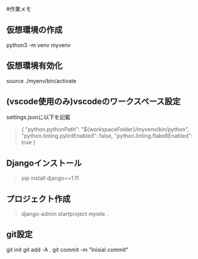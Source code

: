 #作業メモ

## 仮想環境の作成
python3 -m venv myvenv
## 仮想環境有効化
source ./myenv/bin/activate
## (vscode使用のみ)vscodeのワークスペース設定
settings.jsonに以下を記載
>{
>    "python.pythonPath": "${workspaceFolder}/myvenv/bin/python",
>    "python.linting.pylintEnabled": false,
>    "python.linting.flake8Enabled": true
>}
## Djangoインストール
> pip install django==1.11
## プロジェクト作成
> django-admin startproject mysite .

## git設定
git init
git add -A .
git commit -m "Inisial commit"